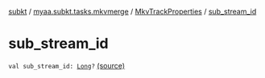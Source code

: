 [subkt](../../index.md) / [myaa.subkt.tasks.mkvmerge](../index.md) / [MkvTrackProperties](index.md) / [sub_stream_id](./sub_stream_id.md)

# sub_stream_id

`val sub_stream_id: `[`Long`](https://kotlinlang.org/api/latest/jvm/stdlib/kotlin/-long/index.html)`?` [(source)](https://github.com/Myaamori/SubKt/blob/0.1.8/src/main/kotlin/myaa/subkt/tasks/mkvmerge/mkvmerge.kt#L101)
